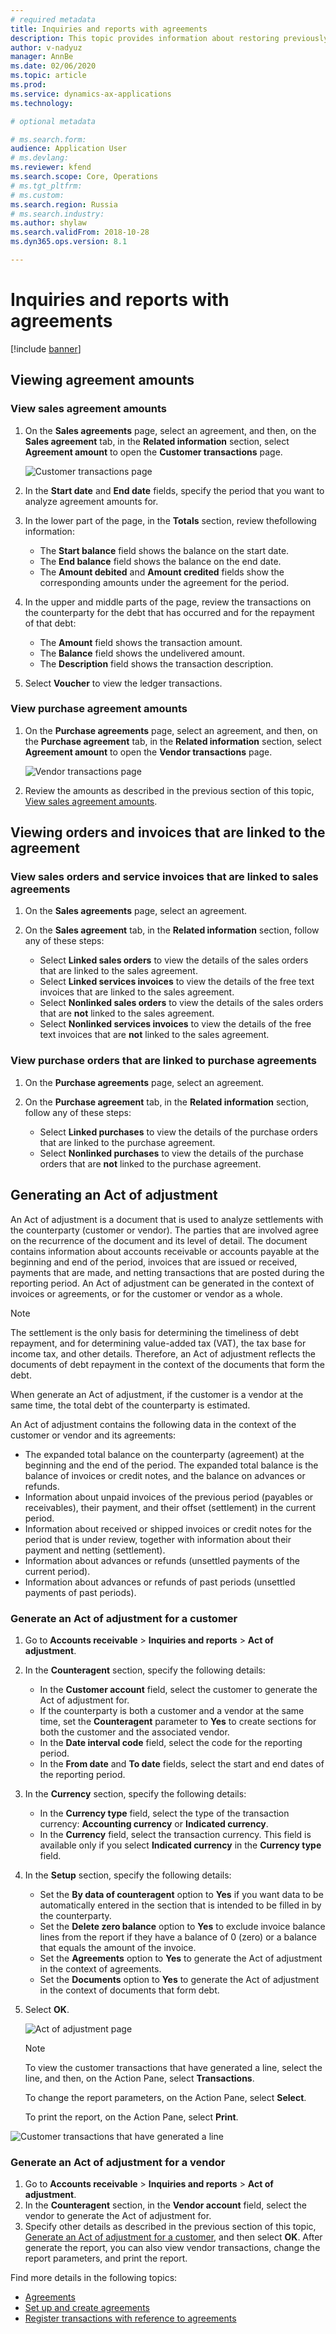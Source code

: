 ```yaml
---
# required metadata
title: Inquiries and reports with agreements  
description: This topic provides information about restoring previously deducted VAT amounts for fixed assets.
author: v-nadyuz
manager: AnnBe
ms.date: 02/06/2020
ms.topic: article
ms.prod: 
ms.service: dynamics-ax-applications
ms.technology: 

# optional metadata

# ms.search.form:  
audience: Application User
# ms.devlang: 
ms.reviewer: kfend
ms.search.scope: Core, Operations
# ms.tgt_pltfrm: 
# ms.custom: 
ms.search.region: Russia
# ms.search.industry: 
ms.author: shylaw
ms.search.validFrom: 2018-10-28
ms.dyn365.ops.version: 8.1

---
```


# Inquiries and reports with agreements
[!include [banner](../includes/banner.md)]


## Viewing agreement amounts

### <a name="sales-agreement-amounts"></a>View sales agreement amounts

1. On the **Sales agreements** page, select an agreement, and then, on the **Sales agreement** tab, in the **Related information** section, select **Agreement amount** to open the **Customer transactions** page.

    ![Customer transactions page](media/14_Customer_transactions.png)
   
2. In the **Start date** and **End date** fields, specify the period that you want to analyze agreement amounts for.
3. In the lower part of the page, in the **Totals** section, review thefollowing information:

     - The **Start balance** field shows the balance on the start date.
     - The **End balance** field shows the balance on the end date.
     - The **Amount debited** and **Amount credited** fields show the corresponding amounts under the agreement for the period.

4. In the upper and middle parts of the page, review the transactions on the counterparty for the debt that has occurred and for the repayment of that debt:

    - The **Amount** field shows the transaction amount.
    - The **Balance** field shows the undelivered amount.
    - The **Description** field shows the transaction description.

5. Select **Voucher** to view the ledger transactions.

### View purchase agreement amounts

1. On the **Purchase agreements** page, select an agreement, and then, on the **Purchase agreement** tab, in the **Related information** section, select **Agreement amount** to open the **Vendor transactions** page.

    ![Vendor transactions page](media/15_Vendor_transactions.png)

2. Review the amounts as described in the previous section of this topic, [View sales agreement amounts](#sales-agreement-amounts).

## Viewing orders and invoices that are linked to the agreement

### View sales orders and service invoices that are linked to sales agreements

1. On the **Sales agreements** page, select an agreement.
2. On the **Sales agreement** tab, in the **Related information** section, follow any of these steps:

    - Select **Linked sales orders** to view the details of the sales orders that are linked to the sales agreement.
    - Select **Linked services invoices** to view the details of the free text invoices that are linked to the sales agreement.
    - Select **Nonlinked sales orders** to view the details of the sales orders that are **not** linked to the sales agreement.
    - Select **Nonlinked services invoices** to view the details of the free text invoices that are **not** linked to the sales agreement.

### View purchase orders that are linked to purchase agreements

1. On the **Purchase agreements** page, select an agreement.
2. On the **Purchase agreement** tab, in the **Related information** section, follow any of these steps:

    - Select **Linked purchases** to view the details of the purchase orders that are linked to the purchase agreement.
    - Select **Nonlinked purchases** to view the details of the purchase orders that are **not** linked to the purchase agreement.

## Generating an Act of adjustment

An Act of adjustment is a document that is used to analyze settlements with the counterparty (customer or vendor). The parties that are involved agree on the recurrence of the document and its level of detail. The document contains information about accounts receivable or accounts payable at the beginning and end of the period, invoices that are issued or received, payments that are made, and netting transactions that are posted during the reporting period. An Act of adjustment can be generated in the context of invoices or agreements, or for the customer or vendor as a whole.

> [!NOTE]
> The settlement is the only basis for determining the timeliness of debt repayment, and for determining value-added tax (VAT), the tax base for income tax, and other details. Therefore, an Act of adjustment reflects the documents of debt repayment in the context of the documents that form the debt.

When generate an Act of adjustment, if the customer is a vendor at the same time, the total debt of the counterparty is estimated.

An Act of adjustment contains the following data in the context of the customer or vendor and its agreements:

   - The expanded total balance on the counterparty (agreement) at the beginning and the end of the period. The expanded total balance is the balance of invoices or credit notes, and the balance on advances or refunds.
   - Information about unpaid invoices of the previous period (payables or receivables), their payment, and their offset (settlement) in the current period.
   - Information about received or shipped invoices or credit notes for the period that is under review, together with information about their payment and netting (settlement).
   - Information about advances or refunds (unsettled payments of the current period).
   - Information about advances or refunds of past periods (unsettled payments of past periods).

### <a name="generate-act-adjustment-customer"></a>Generate an Act of adjustment for a customer

1.  Go to **Accounts receivable** \> **Inquiries and reports** \> **Act of adjustment**.

2.  In the **Counteragent** section, specify the following details:

    - In the **Customer account** field, select the customer to generate the Act of adjustment for.
    - If the counterparty is both a customer and a vendor at the same time, set the **Counteragent** parameter to **Yes** to create sections for both the customer and the associated vendor.
    - In the **Date interval code** field, select the code for the reporting period.
    - In the **From date** and **To date** fields, select the start and end dates of the reporting period.

3.  In the **Currency** section, specify the following details:

    - In the **Currency type** field, select the type of the transaction currency: **Accounting currency** or **Indicated currency**.
    - In the **Currency** field, select the transaction currency. This field is available only if you select **Indicated currency** in the **Currency type** field.

4.  In the **Setup** section, specify the following details:

    - Set the **By data of counteragent** option to **Yes** if you want data to be automatically entered in the section that is intended to be filled in by the counterparty.
    - Set the **Delete zero balance** option to **Yes** to exclude invoice balance lines from the report if they have a balance of 0 (zero) or a balance that equals the amount of the invoice.
    - Set the **Agreements** option to **Yes** to generate the Act of adjustment in the context of agreements.
    - Set the **Documents** option to **Yes** to generate the Act of adjustment in the context of documents that form debt.

5. Select **OK**.

    ![Act of adjustment page](media/16_Act_of_adjustment_(customers).png)

    > [!NOTE]
    > To view the customer transactions that have generated a line, select the line, and then, on the Action Pane, select **Transactions**. 
    >
    > To change the report parameters, on the Action Pane, select **Select**.
    >
    > To print the report, on the Action Pane, select **Print**.

![Customer transactions that have generated a line](media/17_Act_of_adjustment.png)

### Generate an Act of adjustment for a vendor

1. Go to **Accounts receivable** \> **Inquiries and reports** \> **Act of adjustment**.
2. In the **Counteragent** section, in the **Vendor account** field, select the vendor to generate the Act of adjustment for.
3. Specify other details as described in the previous section of this topic, [Generate an Act of adjustment for a customer](#generate-act-adjustment-customer), and then select **OK**. After generate the report, you can also view vendor transactions, change the report parameters, and print the report.

Find more details in the following topics:

- [Agreements](rus-agreements.md)
- [Set up and create agreements](rus-set-up-and-create-agreements.md)
- [Register transactions with reference to agreements](rus-register-transactions-with-reference-to-agreements.md)
